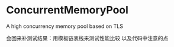 # ConcurrentMemoryPool
A high concurrency memory pool based on TLS 

会回来补测试结果：用模板链表栈来测试性能比较
以及代码中注意的点
